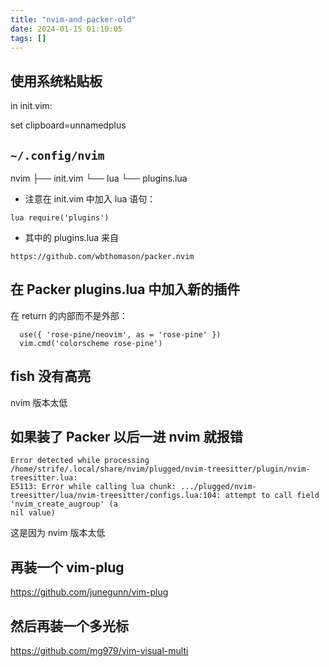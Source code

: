 ```yaml
---
title: "nvim-and-packer-old"
date: 2024-01-15 01:10:05
tags: []
---
```

## 使用系统粘贴板

in init.vim:

set clipboard=unnamedplus

## `~/.config/nvim`

nvim
├── init.vim
└── lua
    └── plugins.lua

- 注意在 init.vim 中加入 lua 语句：

```
lua require('plugins')
```

- 其中的 plugins.lua 来自

```
https://github.com/wbthomason/packer.nvim
```

## 在 Packer plugins.lua 中加入新的插件

在 return 的内部而不是外部：

```
  use({ 'rose-pine/neovim', as = 'rose-pine' })
  vim.cmd('colorscheme rose-pine')
```


## fish 没有高亮

nvim 版本太低

## 如果装了 Packer 以后一进 nvim 就报错

```
Error detected while processing /home/strife/.local/share/nvim/plugged/nvim-treesitter/plugin/nvim-treesitter.lua:
E5113: Error while calling lua chunk: .../plugged/nvim-treesitter/lua/nvim-treesitter/configs.lua:104: attempt to call field 'nvim_create_augroup' (a
nil value)
```

这是因为 nvim 版本太低

## 再装一个 vim-plug

https://github.com/junegunn/vim-plug


## 然后再装一个多光标

https://github.com/mg979/vim-visual-multi

